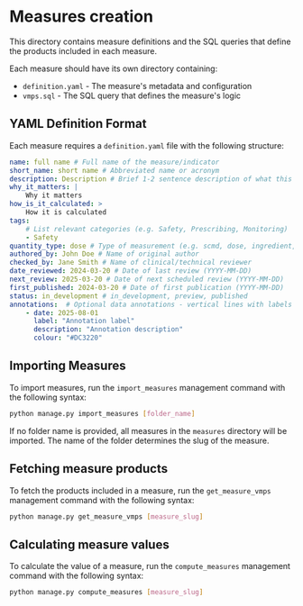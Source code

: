 # Measures creation

This directory contains measure definitions and the SQL queries that define the products included in each measure.

Each measure should have its own directory containing:
- `definition.yaml` - The measure's metadata and configuration
- `vmps.sql` - The SQL query that defines the measure's logic

## YAML Definition Format

Each measure requires a `definition.yaml` file with the following structure:

```yaml
name: full name # Full name of the measure/indicator
short_name: short name # Abbreviated name or acronym
description: Description # Brief 1-2 sentence description of what this measure identifies
why_it_matters: |
    Why it matters
how_is_it_calculated: >
    How it is calculated
tags:
    # List relevant categories (e.g. Safety, Prescribing, Monitoring)
    - Safety
quantity_type: dose # Type of measurement (e.g. scmd, dose, ingredient, ddd, indicative_cost)
authored_by: John Doe # Name of original author
checked_by: Jane Smith # Name of clinical/technical reviewer
date_reviewed: 2024-03-20 # Date of last review (YYYY-MM-DD)
next_review: 2025-03-20 # Date of next scheduled review (YYYY-MM-DD)
first_published: 2024-03-20 # Date of first publication (YYYY-MM-DD)
status: in_development # in_development, preview, published
annotations:  # Optional data annotations - vertical lines with labels on charts
    - date: 2025-08-01
      label: "Annotation label"
      description: "Annotation description"
      colour: "#DC3220"
```

## Importing Measures

To import measures, run the `import_measures` management command with the following syntax:

```bash
python manage.py import_measures [folder_name]
```

If no folder name is provided, all measures in the `measures` directory will be imported. The name of the folder determines the slug of the measure.

## Fetching measure products

To fetch the products included in a measure, run the `get_measure_vmps` management command with the following syntax:

```bash
python manage.py get_measure_vmps [measure_slug]
```

## Calculating measure values

To calculate the value of a measure, run the `compute_measures` management command with the following syntax:

```bash
python manage.py compute_measures [measure_slug]
```



